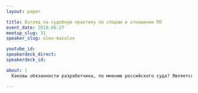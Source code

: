 ```yaml
---
layout: paper

title: Взгляд на судебную практику по спорам в отношении ПО
event_date: 2018.06.27
meetup_slug: 31
speaker_slug: alex-mazalov

youtube_id:
speakerdeck_direct:
speakerdeck_id:

about: |
  Каковы обязанности разработчика, по мнению российского суда? Является ли «допиливание» шаблонного решения «разработкой нового ПО?» Что такое «дистрибутив» и «права на использование программы?» Какие есть средства защиты от претензий заказчика?

---
```

